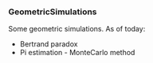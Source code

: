 ### GeometricSimulations

Some geometric simulations.
As of today:

 - Bertrand paradox
 - Pi estimation - MonteCarlo method
